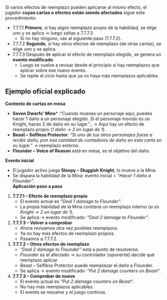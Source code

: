 Si varios efectos de reemplazo pueden aplicarse al mismo efecto, el jugador **cuyas cartas o efectos están siendo afectados** sigue este procedimiento:
- 7.7.7.1 **Primero**, si hay algún reemplazo propio de la habilidad, se elige uno y se aplica → luego saltas a 7.7.7.3.
	- Si no hay ninguno, vas al siguiente paso (7.7.7.2).
- 7.7.7.2 **Segundo**, si hay otros efectos de reemplazo (de otras cartas), se elige uno y se aplica.
- 7.7.7.3 Después de aplicar el efecto de reemplazo elegido, se genera un **evento modificado**.
	- Luego se vuelve a revisar desde el principio si hay reemplazos que aplicar sobre ese nuevo evento.	    
	- Se repite el ciclo hasta que ya no haya más reemplazos aplicables.
## Ejemplo oficial explicado

**Contexto de cartas en mesa**
- **Seven Dwarfs’ Mine*** :“Cuando mueves un personaje aquí, puedes hacer 1 daño a un personaje elegido. Si el personaje movido es un Knight, haces 2 de daño en su lugar.”_ → Aquí hay un efecto de reemplazo propio (_1 daño → 2 en lugar de 1_).
- **Beast – Selfless Protector**: _“Si uno de tus otros personajes fuese a recibir daño, pon esa cantidad de contadores de daño en esta carta en su lugar.”_ → reemplazo externo.
- **Flounder – Voice of Reason** está en mesa, es el objetivo del daño.    

**Evento inicial**
- El jugador activo juega **Sleepy – Sluggish Knight**, lo mueve a la Mina.    
- Se dispara la habilidad de la Mina: evento inicial = _“Hacer 1 daño a Flounder”_.  
**Aplicación paso a paso**
1. **7.7.7.1 – Efecto de reemplazo propio**    
    - El evento actual es _“Deal 1 damage to Flounder”_.        
    - La propia habilidad de la Mina contiene un reemplazo interno (_si es Knight → 2 en lugar de 1_).        
    - Se aplica → evento modificado: _“Deal 2 damage to Flounder”_.        
2. **7.7.7.3 – Volver a comprobar**    
    - Ahora revisamos otra vez posibles reemplazos.        
    - Ya no hay más efectos de reemplazo propios.        
    - Pasamos a 7.7.7.2.        
3. **7.7.7.2 – Otros efectos de reemplazo**    
    - _“Deal 2 damage to Flounder”_ está a punto de resolverse.        
    - Flounder es el afectado → su controlador (oponente) decide qué reemplazo aplicar.  
    - Beast – Selfless Protector puede reemplazar el daño a Flounder.        
    - Se aplica → evento modificado: _“Put 2 damage counters on Beast”_.
4. **7.7.7.3 – Comprobar de nuevo**
    - El evento actual es _“Put 2 damage counters on Beast”_.        
    - No hay más reemplazos aplicables.        
    - El evento se resuelve y el juego continúa.